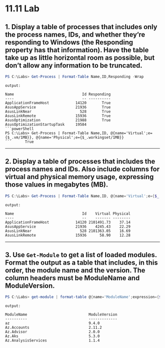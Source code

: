 # 11.11 Lab

## 1. Display a table of processes that includes only the process names, IDs, and whether they’re responding to Windows (the Responding property has that information). Have the table take up as little horizontal room as possible, but don’t allow any information to be truncated.

```powershell
PS C:\Labs> Get-Process | Format-Table Name,ID,Responding -Wrap
```

`output:`

````
Name                               Id Responding
----                               -- ----------
ApplicationFrameHost            14120       True
AsusAppService                  21936       True
AsusLinkNear                      528       True
AsusLinkRemote                  15936       True
AsusOptimization                21988       True
AsusOptimizationStartupTask     19584
```powerShell
PS C:\Labs> Get-Process | Format-Table Name,ID, @{name='Virtual';e={$_.vm/1MB}}, @{name='Physical';e={$_.workingset/1MB}}
```      True
````

---

## 2. Display a table of processes that includes the process names and IDs. Also include columns for virtual and physical memory usage, expressing those values in megabytes (MB).

```powerShell
PS C:\Labs> Get-Process | Format-Table Name,ID, @{name='Virtual';e={$_.vm/1MB}}, @{name='Physical';e={$_.workingset/1MB}}
```

`output:`

```
Name                               Id    Virtual Physical
----                               --    ------- --------
ApplicationFrameHost            14120 2101491.73    37.14
AsusAppService                  21936    4245.43    22.29
AsusLinkNear                      528 2101363.05    16.69
AsusLinkRemote                  15936      58.90    12.28
```

---

## 3. Use `Get-Module` to get a list of loaded modules. Format the output as a table that includes, in this order, the module name and the version. The column headers must be ModuleName and ModuleVersion.

```powershell
PS C:\Labs> get-module | format-table @{name='ModuleName';expression={$_.name}},@{name='ModuleVersion';expression={$_.Version}}
```

`output:`

```
ModuleName                            ModuleVersion
----------                            -------------
az                                    9.4.0
Az.Accounts                           2.11.2
Az.Advisor                            2.0.0
Az.Aks                                5.3.0
Az.AnalysisServices                   1.1.4
```

